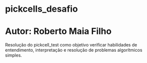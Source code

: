 # pickcells_desafio
# Autor: Roberto Maia Filho
 Resolução do pickcell_test como objetivo verificar habilidades de entendimento, interpretação e resolução de problemas algorítmicos simples.
 
 
